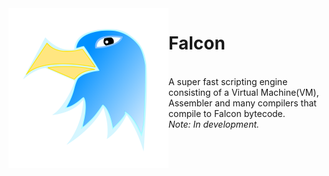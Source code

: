<html>
  <body>
    <img alt="Falcon", src="logos/falcon.svg", width=256, height=256, align="left">
    <h1>Falcon</h1>
    <br>
    A super fast scripting engine consisting of a Virtual Machine(VM), Assembler and many compilers that compile to Falcon bytecode.
    <br>
    <i>Note: In development.</i>
  </body>
</html>
